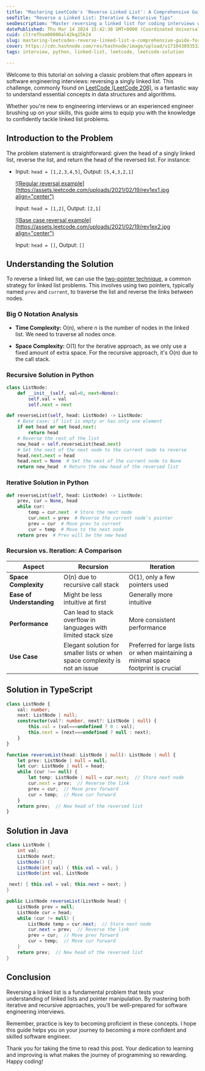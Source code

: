 ```yaml
---
title: "Mastering LeetCode's 'Reverse Linked List': A Comprehensive Guide for Engineers"
seoTitle: "Reverse a Linked List: Iterative & Recursive Tips"
seoDescription: "Master reversing a linked list for coding interviews with a guide on iterative and recursive strategies. Boost your problem-solving skills now."
datePublished: Thu Mar 14 2024 15:42:38 GMT+0000 (Coordinated Universal Time)
cuid: cltrefhsm00000al42kq25k24
slug: mastering-leetcodes-reverse-linked-list-a-comprehensive-guide-for-engineers
cover: https://cdn.hashnode.com/res/hashnode/image/upload/v1710430935321/a0200e27-6e27-4ff2-996a-9c5fab4a5698.webp
tags: interview, python, linked-list, leetcode, leetcode-solution

---
```


Welcome to this tutorial on solving a classic problem that often appears in software engineering interviews: reversing a singly linked list. This challenge, commonly found on [LeetCode (LeetCode 206)](https://leetcode.com/problems/reverse-linked-list/description/), is a fantastic way to understand essential concepts in data structures and algorithms.

Whether you're new to engineering interviews or an experienced engineer brushing up on your skills, this guide aims to equip you with the knowledge to confidently tackle linked list problems.

## Introduction to the Problem

The problem statement is straightforward: given the head of a singly linked list, reverse the list, and return the head of the reversed list. For instance:

* Input: `head = [1,2,3,4,5]`, Output: `[5,4,3,2,1]`
    
    [![Regular reversal example](https://assets.leetcode.com/uploads/2021/02/19/rev1ex1.jpg align="center")](https://leetcode.com/problems/reverse-linked-list/description/)
    
    Input: `head = [1,2]`, Output: `[2,1]`
    
    [![Base case reversal example](https://assets.leetcode.com/uploads/2021/02/19/rev1ex2.jpg align="center")](https://leetcode.com/problems/reverse-linked-list/description/)
    
    Input: `head = []`, Output: `[]`
    

## Understanding the Solution

To reverse a linked list, we can use the [two-pointer technique](https://www.geeksforgeeks.org/two-pointers-technique/), a common strategy for linked list problems. This involves using two pointers, typically named `prev` and `current`, to traverse the list and reverse the links between nodes.

### Big O Notation Analysis

* **Time Complexity:** O(n), where n is the number of nodes in the linked list. We need to traverse all nodes once.
    
* **Space Complexity:** O(1) for the iterative approach, as we only use a fixed amount of extra space. For the recursive approach, it's O(n) due to the call stack.
    

### Recursive Solution in Python

```python
class ListNode:
    def __init__(self, val=0, next=None):
        self.val = val
        self.next = next

def reverseList(self, head: ListNode) -> ListNode:
    # Base case: if list is empty or has only one element
    if not head or not head.next:
        return head
    # Reverse the rest of the list
    new_head = self.reverseList(head.next)
    # Set the next of the next node to the current node to reverse
    head.next.next = head
    head.next = None  # Set the next of the current node to None
    return new_head  # Return the new head of the reversed list
```

### Iterative Solution in Python

```python
def reverseList(self, head: ListNode) -> ListNode:
    prev, cur = None, head
    while cur:
        temp = cur.next  # Store the next node
        cur.next = prev  # Reverse the current node's pointer
        prev = cur  # Move prev to current
        cur = temp  # Move to the next node
    return prev  # Prev will be the new head
```

### Recursion vs. Iteration: A Comparison

| Aspect | Recursion | Iteration |
| --- | --- | --- |
| **Space Complexity** | O(n) due to recursive call stack | O(1), only a few pointers used |
| **Ease of Understanding** | Might be less intuitive at first | Generally more intuitive |
| **Performance** | Can lead to stack overflow in languages with limited stack size | More consistent performance |
| **Use Case** | Elegant solution for smaller lists or when space complexity is not an issue | Preferred for large lists or when maintaining a minimal space footprint is crucial |

## Solution in TypeScript

```typescript
class ListNode {
    val: number;
    next: ListNode | null;
    constructor(val?: number, next?: ListNode | null) {
        this.val = (val===undefined ? 0 : val);
        this.next = (next===undefined ? null : next);
    }
}

function reverseList(head: ListNode | null): ListNode | null {
    let prev: ListNode | null = null;
    let cur: ListNode | null = head;
    while (cur !== null) {
        let temp: ListNode | null = cur.next;  // Store next node
        cur.next = prev;  // Reverse the link
        prev = cur;  // Move prev forward
        cur = temp;  // Move cur forward
    }
    return prev;  // New head of the reversed list
}
```

## Solution in Java

```java
class ListNode {
    int val;
    ListNode next;
    ListNode() {}
    ListNode(int val) { this.val = val; }
    ListNode(int val, ListNode

 next) { this.val = val; this.next = next; }
}

public ListNode reverseList(ListNode head) {
    ListNode prev = null;
    ListNode cur = head;
    while (cur != null) {
        ListNode temp = cur.next;  // Store next node
        cur.next = prev;  // Reverse the link
        prev = cur;  // Move prev forward
        cur = temp;  // Move cur forward
    }
    return prev;  // New head of the reversed list
}
```

## Conclusion

Reversing a linked list is a fundamental problem that tests your understanding of linked lists and pointer manipulation. By mastering both iterative and recursive approaches, you'll be well-prepared for software engineering interviews.

Remember, practice is key to becoming proficient in these concepts. I hope this guide helps you on your journey to becoming a more confident and skilled software engineer.

Thank you for taking the time to read this post. Your dedication to learning and improving is what makes the journey of programming so rewarding. Happy coding!